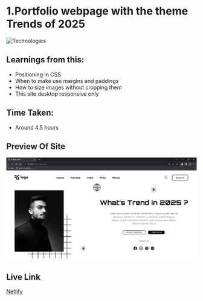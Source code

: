 # 1.Portfolio webpage with the theme Trends of 2025

![Technologies](https://img.shields.io/badge/Tech%20Used-HTML5%20CSS3-orange)

## Learnings from this:

- Positioning in CSS
- When to make use margins and paddings
- How to size images without cropping them
- This site desktop responsive only

## Time Taken:

- Around 4.5 hours

## Preview Of Site

![Preview](/Preview.png)

## Live Link

[Netlify]()
